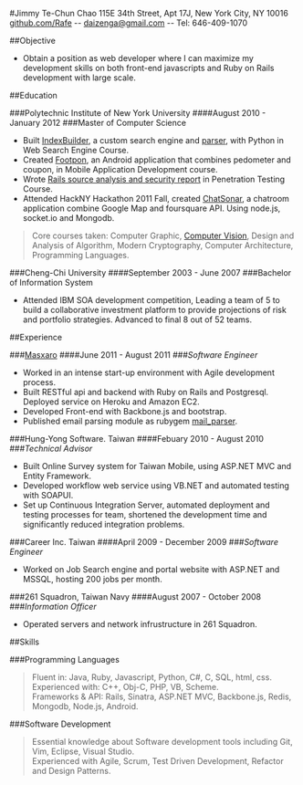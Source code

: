 #Jimmy Te-Chun Chao
115E 34th Street, Apt 17J, New York City, NY 10016  
[github.com/Rafe](http://github.com/Rafe) -- [daizenga@gmail.com](mailto:daizenga@gmail.com) --  Tel: 646-409-1070 

##Objective

* Obtain a position as web developer where I can maximize my development skills on both front-end javascripts and Ruby on Rails development with large scale.

##Education

###Polytechnic Institute of New York University
####August 2010 - January 2012
###Master of Computer Science

* Built [IndexBuilder], a custom search engine and [parser], with Python in Web Search Engine Course.
* Created [Footpon], an Android application that combines pedometer and coupon, in Mobile Application Development course.
* Wrote [Rails source analysis and security report] in Penetration Testing Course.  
* Attended HackNY Hackathon 2011 Fall, created [ChatSonar], a chatroom application combine Google Map and foursquare API. Using node.js, socket.io and Mongodb.  

> Core courses taken: Computer Graphic, [Computer Vision], Design and Analysis of Algorithm, Modern Cryptography, Computer Architecture, Programming Languages.   

###Cheng-Chi University
####September 2003 - June 2007
###Bachelor of Information System

* Attended IBM SOA development competition, Leading a team of 5 to build a collaborative investment platform to provide projections of risk and portfolio strategies. Advanced to final 8 out of 52 teams.

##Experience

###[Masxaro]
####June 2011 - August 2011
###_Software Engineer_

* Worked in an intense start-up environment with Agile development process.
* Built RESTful api and backend with Ruby on Rails and Postgresql. Deployed service on Heroku and Amazon EC2.
* Developed Front-end with Backbone.js and bootstrap.
* Published email parsing module as rubygem [mail_parser].

###Hung-Yong Software. Taiwan
####Febuary 2010 - August 2010 
###_Technical Advisor_

* Built Online Survey system for Taiwan Mobile, using ASP.NET MVC and Entity Framework.
* Developed workflow web service using VB.NET and automated testing with SOAPUI.
* Set up Continuous Integration Server, automated deployment and testing processes for team, shortened the development time and significantly reduced integration problems.

###Career Inc. Taiwan
####April 2009 - December 2009
###_Software Engineer_

* Worked on Job Search engine and portal website with ASP.NET and MSSQL, hosting 200 jobs per month.

###261 Squadron, Taiwan Navy
####August 2007 - October 2008
###_Information Officer_

* Operated servers and network infrustructure in 261 Squadron.

##Skills

###Programming Languages

> Fluent in: Java, Ruby, Javascript, Python, C#, C, SQL, html, css.     
> Experienced with: C++, Obj-C, PHP, VB, Scheme.  
> Frameworks & API: Rails, Sinatra, ASP.NET MVC, Backbone.js, Redis, Mongodb, Node.js, Android.  
  
###Software Development
> Essential knowledge about Software development tools including Git, Vim, Eclipse, Visual Studio.  
> Experienced with Agile, Scrum, Test Driven Development, Refactor and Design Patterns.

[parser]: https://github.com/Rafe/Crow 
[Footpon]: http://neethack.com/Footpon/
[Computer Vision]: https://github.com/Rafe/Simple-OCR
[Rails Source analysis and security report]: https://github.com/Rafe/rails_security
[masxaro]: http://www.getmasxaro.com
[mail_parser]: http://github.com/Rafe/mail_parser
[indexbuilder]: https://github.com/Rafe/IndexEngine
[Chatsonar]: https://github.com/Rafe/sonar